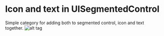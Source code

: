 # Icon and text in UISegmentedControl

Simple category for adding both to segmented control, icon and text together.
![alt tag](https://raw.github.com/maximbilan/UISegmentedControl_IconAndText/master/img/img1.png)

